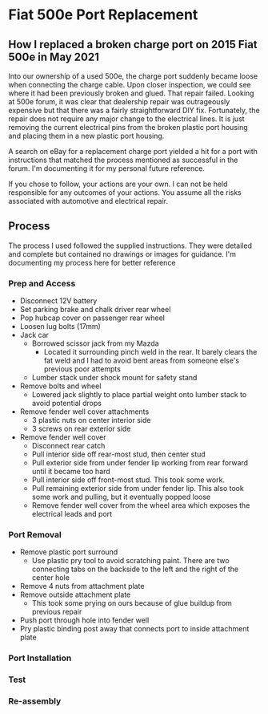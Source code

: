 # Fiat 500e Port Replacement
## How I replaced a broken charge port on 2015 Fiat 500e in May 2021
Into our ownership of a used 500e, the charge port suddenly became loose when connecting the charge cable.  Upon closer inspection, we could see where it had been previously broken and glued.  That repair failed.  Looking at 500e forum, it was clear that dealership repair was outrageously expensive but that there was a fairly straightforward DIY fix.  Fortunately, the repair does not require any major change to the electrical lines.  It is just removing the current electrical pins from the broken plastic port housing and placing them in a new plastic port housing.

A search on eBay for a replacement charge port yielded a hit for a port with instructions that matched the process mentioned as successful in the forum.  I'm documenting it for my personal future reference.

If you chose to follow, your actions are your own.  I can not be held responsible for any outcomes of your actions.  You assume all the risks associated with automotive and electrical repair.

## Process
The process I used followed the supplied instructions.  They were detailed and complete but contained no drawings or images for guidance.  I'm documenting my process here for better reference

### Prep and Access
- Disconnect 12V battery
- Set parking brake and chalk driver rear wheel
- Pop hubcap cover on passenger rear wheel
- Loosen lug bolts (17mm)
- Jack car
  - Borrowed scissor jack from my Mazda
    - Located it surrounding pinch weld in the rear.  It barely clears the fat weld and I had to avoid bent areas from someone else's previous poor attempts
  - Lumber stack under shock mount for safety stand
- Remove bolts and wheel
  - Lowered jack slightly to place partial weight onto lumber stack to avoid potential drops
- Remove fender well cover attachments
  - 3 plastic nuts on center interior side
  - 3 screws on rear exterior side
- Remove fender well cover
  - Disconnect rear catch
  - Pull interior side off rear-most stud, then center stud
  - Pull exterior side from under fender lip working from rear forward until it became too hard
  - Pull interior side off front-most stud.  This took some work.
  - Pull remaining exterior side from under fender lip.  This also took some work and pulling, but it eventually popped loose
  - Remove fender well cover from the wheel area which exposes the electrical leads and port

### Port Removal
- Remove plastic port surround
  - Use plastic pry tool to avoid scratching paint.  There are two connecting tabs on the backside to the left and the right of the center hole
- Remove 4 nuts from attachment plate
- Remove outside attachment plate
  - This took some prying on ours because of glue buildup from previous repair
- Push port through hole into fender well
- Pry plastic binding post away that connects port to inside attachment plate

### Port Installation

### Test

### Re-assembly

